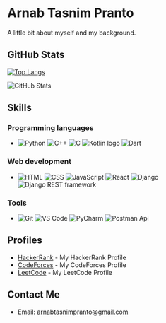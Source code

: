 # Arnab Tasnim Pranto

A little bit about myself and my background.


## GitHub Stats
[![Top Langs](https://github-readme-stats.vercel.app/api/top-langs/?username=arnab125)](https://github.com/anuraghazra/github-readme-stats)

![GitHub Stats](https://github-readme-stats.vercel.app/api?username=arnab125&show_icons=true&count_private=1)




## Skills

### Programming languages
- ![Python](https://img.icons8.com/color/48/000000/python.png)  ![C++](https://img.icons8.com/color/48/000000/c-plus-plus-logo.png)  ![C](https://img.icons8.com/color/48/000000/c-programming.png)  ![Kotlin logo](https://img.icons8.com/color/48/000000/kotlin.png)  ![Dart](https://img.icons8.com/color/48/000000/dart.png)


### Web development
- ![HTML](https://img.icons8.com/color/48/000000/html-5.png)  ![CSS](https://img.icons8.com/color/48/000000/css3.png)  ![JavaScript](https://img.icons8.com/color/48/000000/javascript.png)  ![React](https://img.icons8.com/color/48/000000/react-native.png)  ![Django](https://img.icons8.com/color/48/000000/django.png)  ![Django REST framework](https://img.icons8.com/color/48/000000/api-settings.png)


### Tools
- ![Git](https://img.icons8.com/color/50/000000/git.png)  ![VS Code](https://img.icons8.com/fluent/48/000000/visual-studio-code-2019.png)
![PyCharm](https://img.icons8.com/color/48/000000/pycharm.png) ![Postman Api](https://img.icons8.com/wired/48/postman-api.png)







## Profiles
- [HackerRank](https://www.hackerrank.com/arn125) - My HackerRank Profile 
- [CodeForces](https://codeforces.com/profile/arn125) - My CodeForces Profile 
- [LeetCode](https://leetcode.com/arn125/) - My LeetCode Profile 


## Contact Me
- Email: arnabtasnimpranto@gmail.com

